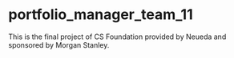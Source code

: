 # portfolio_manager_team_11
This is the final project of CS Foundation provided by Neueda and sponsored by Morgan Stanley.

